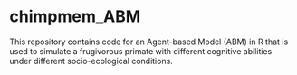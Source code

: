 # chimpmem_ABM

This repository contains code for an Agent-based Model (ABM) in R that is used to simulate a frugivorous primate with different cognitive abilities under different socio-ecological conditions.
